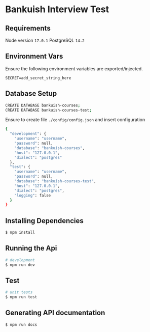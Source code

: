 # Bankuish Interview Test

## Requirements

Node version `17.0.1`
PostgreSQL `14.2`

## Environment Vars

Ensure the following environment variables are exported/injected.

```
SECRET=add_secret_string_here
```

## Database Setup

```bash
CREATE DATABASE bankuish-courses;
CREATE DATABASE bankuish-courses-test;
```

Ensure to create file `./config/config.json` and insert configuration
```bash
{
  "development": {
    "username": "username",
    "password": null,
    "database": "bankuish-courses",
    "host": "127.0.0.1",
    "dialect": "postgres"
  },
  "test": {
    "username": "username",
    "password": null,
    "database": "bankuish-courses-test",
    "host": "127.0.0.1",
    "dialect": "postgres",
    "logging": false
  }
}

```

## Installing Dependencies
```bash
$ npm install
```

## Running the Api
```bash
# development
$ npm run dev
```

## Test

```bash
# unit tests
$ npm run test
```

## Generating API documentation
```bash
$ npm run docs
```